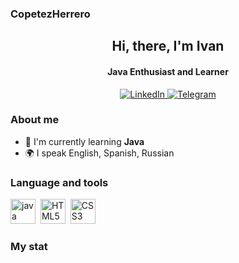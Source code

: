 ### CopetezHerrero
<div id="header" align="center">
  <h2>Hi, there, I'm Ivan</h2>
  <h4>Java Enthusiast and Learner</h4>
</div>

<div id = "socials" align="center">
  <a href="https://www.linkedin.com/in/ivan-shmidik">
  <img src="https://img.shields.io/badge/LinkedIn-blue?style=for-the-badge&logo=linkedin&logoColor=white" alt="LinkedIn"/>
  </a>
  
  <a href="https://t.me/CopetezHerrero">
  <img src="https://img.shields.io/badge/Telegram-blue?style=for-the-badge&logo=telegram&logoColor=white" alt="Telegram"/>  
  </a>
</div>

### About me
- :seedling: I'm currently learning **Java**
- :earth_africa: I speak English, Spanish, Russian

### Language and tools
<img src="https://cdn.jsdelivr.net/gh/devicons/devicon@latest/icons/java/java-original.svg" 
  title="java" with="40" height="40" />&nbsp;
<img src="https://cdn.jsdelivr.net/gh/devicons/devicon@latest/icons/html5/html5-original.svg" 
  title="HTML5" with="40" height="40" />&nbsp;
<img src="https://cdn.jsdelivr.net/gh/devicons/devicon@latest/icons/css3/css3-original.svg" 
  title="CSS3" with="40" height="40" />&nbsp;

### My stat

<div id="stat" align="center">
    <img src="https://github-profile-summary-cards.vercel.app/api/cards/profile-details?username=1Shmid&theme=github_dark" alt=""/>
    <img src="https://github-profile-summary-cards.vercel.app/api/cards/most-commit-language?username=1shmid&theme=github_dark" alt=""/>
     <img src="https://github-profile-summary-cards.vercel.app/api/cards/stats?username=1Shmid&theme=github_dark" alt=""/>
</div>
          
